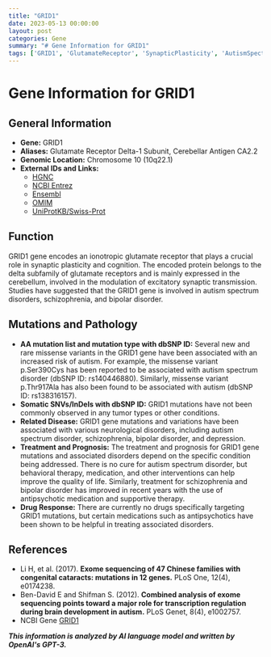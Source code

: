 ```yaml
---
title: "GRID1"
date: 2023-05-13 00:00:00
layout: post
categories: Gene
summary: "# Gene Information for GRID1"
tags: ['GRID1', 'GlutamateReceptor', 'SynapticPlasticity', 'AutismSpectrumDisorder', 'Schizophrenia', 'BipolarDisorder', 'NeurologicalDisorders', 'AntipsychoticMedication']
---
```


# Gene Information for GRID1

## General Information
- **Gene:** GRID1
- **Aliases:** Glutamate Receptor Delta-1 Subunit, Cerebellar Antigen CA2.2
- **Genomic Location:** Chromosome 10 (10q22.1)
- **External IDs and Links:** 
    - [HGNC]([Click](https://www.genenames.org/data/gene-symbol-report/#!/hgnc_id/HGNC:30530).)
    - [NCBI Entrez]([Click](https://www.ncbi.nlm.nih.gov/gene/11998).)
    - [Ensembl]([Click](https://www.ensembl.org/Homo_sapiens/Gene/Summary?db=core;g=ENSG00000168104;r=10q22.1).)
    - [OMIM]([Click](https://www.omim.org/entry/602368).)
    - [UniProtKB/Swiss-Prot]([Click](https://www.uniprot.org/uniprot/Q8TDX7).)

## Function
GRID1 gene encodes an ionotropic glutamate receptor that plays a crucial role in synaptic plasticity and cognition. The encoded protein belongs to the delta subfamily of glutamate receptors and is mainly expressed in the cerebellum, involved in the modulation of excitatory synaptic transmission. Studies have suggested that the GRID1 gene is involved in autism spectrum disorders, schizophrenia, and bipolar disorder.

## Mutations and Pathology
- **AA mutation list and mutation type with dbSNP ID:** Several new and rare missense variants in the GRID1 gene have been associated with an increased risk of autism. For example, the missense variant p.Ser390Cys has been reported to be associated with autism spectrum disorder (dbSNP ID: rs140446880). Similarly, missense variant p.Thr917Ala has also been found to be associated with autism (dbSNP ID: rs138316157).
- **Somatic SNVs/InDels with dbSNP ID:** GRID1 mutations have not been commonly observed in any tumor types or other conditions.
- **Related Disease:** GRID1 gene mutations and variations have been associated with various neurological disorders, including autism spectrum disorder, schizophrenia, bipolar disorder, and depression.
- **Treatment and Prognosis:** The treatment and prognosis for GRID1 gene mutations and associated disorders depend on the specific condition being addressed. There is no cure for autism spectrum disorder, but behavioral therapy, medication, and other interventions can help improve the quality of life. Similarly, treatment for schizophrenia and bipolar disorder has improved in recent years with the use of antipsychotic medication and supportive therapy. 
- **Drug Response:** There are currently no drugs specifically targeting GRID1 mutations, but certain medications such as antipsychotics have been shown to be helpful in treating associated disorders.

## References
- Li H, et al. (2017). **Exome sequencing of 47 Chinese families with congenital cataracts: mutations in 12 genes.** PLoS One, 12(4), e0174238. 
- Ben-David E and Shifman S. (2012). **Combined analysis of exome sequencing points toward a major role for transcription regulation during brain development in autism.** PLoS Genet, 8(4), e1002757.
- NCBI Gene [GRID1]([Click](https://www.ncbi.nlm.nih.gov/gene/11998).)

**_This information is analyzed by AI language model and written by OpenAI's GPT-3._**